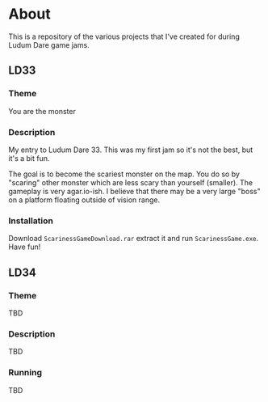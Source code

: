 # About

This is a repository of the various projects that I've created for during Ludum Dare game jams.

## LD33

### Theme

You are the monster

### Description

My entry to Ludum Dare 33. This was my first jam so it's not the best, but it's a bit fun.

The goal is to become the scariest monster on the map. You do so by "scaring" other monster which are less scary than yourself (smaller). The gameplay is very agar.io-ish. I believe that there may be a very large "boss" on a platform floating outside of vision range.

### Installation

Download `ScarinessGameDownload.rar` extract it and run `ScarinessGame.exe`. Have fun!

## LD34

### Theme

TBD

### Description

TBD

### Running

TBD
